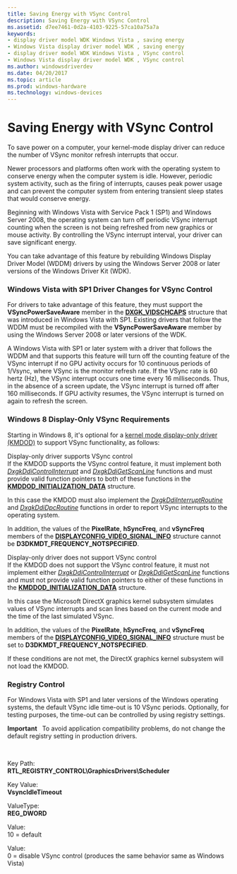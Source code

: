 ```yaml
---
title: Saving Energy with VSync Control
description: Saving Energy with VSync Control
ms.assetid: d7ee7461-0d2a-4103-9225-57ca10a75a7a
keywords:
- display driver model WDK Windows Vista , saving energy
- Windows Vista display driver model WDK , saving energy
- display driver model WDK Windows Vista , VSync control
- Windows Vista display driver model WDK , VSync control
ms.author: windowsdriverdev
ms.date: 04/20/2017
ms.topic: article
ms.prod: windows-hardware
ms.technology: windows-devices
---
```


# Saving Energy with VSync Control


To save power on a computer, your kernel-mode display driver can reduce the number of VSync monitor refresh interrupts that occur.

Newer processors and platforms often work with the operating system to conserve energy when the computer system is idle. However, periodic system activity, such as the firing of interrupts, causes peak power usage and can prevent the computer system from entering transient sleep states that would conserve energy.

Beginning with Windows Vista with Service Pack 1 (SP1) and Windows Server 2008, the operating system can turn off periodic VSync interrupt counting when the screen is not being refreshed from new graphics or mouse activity. By controlling the VSync interrupt interval, your driver can save significant energy.

You can take advantage of this feature by rebuilding Windows Display Driver Model (WDDM) drivers by using the Windows Server 2008 or later versions of the Windows Driver Kit (WDK).

### <span id="driver_changes_for_vsync_control"></span><span id="DRIVER_CHANGES_FOR_VSYNC_CONTROL"></span>Windows Vista with SP1 Driver Changes for VSync Control

For drivers to take advantage of this feature, they must support the **VSyncPowerSaveAware** member in the [**DXGK\_VIDSCHCAPS**](https://msdn.microsoft.com/library/windows/hardware/ff562863) structure that was introduced in Windows Vista with SP1. Existing drivers that follow the WDDM must be recompiled with the **VSyncPowerSaveAware** member by using the Windows Server 2008 or later versions of the WDK.

A Windows Vista with SP1 or later system with a driver that follows the WDDM and that supports this feature will turn off the counting feature of the VSync interrupt if no GPU activity occurs for 10 continuous periods of 1/Vsync, where VSync is the monitor refresh rate. If the VSync rate is 60 hertz (Hz), the VSync interrupt occurs one time every 16 milliseconds. Thus, in the absence of a screen update, the VSync interrupt is turned off after 160 milliseconds. If GPU activity resumes, the VSync interrupt is turned on again to refresh the screen.

### <span id="Windows_8_Display-Only_VSync_Requirements"></span><span id="windows_8_display-only_vsync_requirements"></span><span id="WINDOWS_8_DISPLAY-ONLY_VSYNC_REQUIREMENTS"></span>Windows 8 Display-Only VSync Requirements

Starting in Windows 8, it's optional for a [kernel mode display-only driver (KMDOD)](https://msdn.microsoft.com/library/windows/hardware/jj673962) to support VSync functionality, as follows:

<span id="Display-only_driver_supports_VSync_control"></span><span id="display-only_driver_supports_vsync_control"></span><span id="DISPLAY-ONLY_DRIVER_SUPPORTS_VSYNC_CONTROL"></span>Display-only driver supports VSync control  
If the KMDOD supports the VSync control feature, it must implement both [*DxgkDdiControlInterrupt*](https://msdn.microsoft.com/library/windows/hardware/ff559602) and [*DxgkDdiGetScanLine*](https://msdn.microsoft.com/library/windows/hardware/ff559668) functions and must provide valid function pointers to both of these functions in the [**KMDDOD\_INITIALIZATION\_DATA**](https://msdn.microsoft.com/library/windows/hardware/hh451571) structure.

In this case the KMDOD must also implement the [*DxgkDdiInterruptRoutine*](https://msdn.microsoft.com/library/windows/hardware/ff559680) and [*DxgkDdiDpcRoutine*](https://msdn.microsoft.com/library/windows/hardware/ff559645) functions in order to report VSync interrupts to the operating system.

In addition, the values of the **PixelRate**, **hSyncFreq**, and **vSyncFreq** members of the [**DISPLAYCONFIG\_VIDEO\_SIGNAL\_INFO**](https://msdn.microsoft.com/library/windows/hardware/ff554007) structure cannot be **D3DKMDT\_FREQUENCY\_NOTSPECIFIED**.

<span id="Display-only_driver_does_not_support_VSync_control"></span><span id="display-only_driver_does_not_support_vsync_control"></span><span id="DISPLAY-ONLY_DRIVER_DOES_NOT_SUPPORT_VSYNC_CONTROL"></span>Display-only driver does not support VSync control  
If the KMDOD does not support the VSync control feature, it must not implement either [*DxgkDdiControlInterrupt*](https://msdn.microsoft.com/library/windows/hardware/ff559602) or [*DxgkDdiGetScanLine*](https://msdn.microsoft.com/library/windows/hardware/ff559668) functions and must not provide valid function pointers to either of these functions in the [**KMDDOD\_INITIALIZATION\_DATA**](https://msdn.microsoft.com/library/windows/hardware/hh451571) structure.

In this case the Microsoft DirectX graphics kernel subsystem simulates values of VSync interrupts and scan lines based on the current mode and the time of the last simulated VSync.

In addition, the values of the **PixelRate**, **hSyncFreq**, and **vSyncFreq** members of the [**DISPLAYCONFIG\_VIDEO\_SIGNAL\_INFO**](https://msdn.microsoft.com/library/windows/hardware/ff554007) structure must be set to **D3DKMDT\_FREQUENCY\_NOTSPECIFIED**.

If these conditions are not met, the DirectX graphics kernel subsystem will not load the KMDOD.

### <span id="registry_control"></span><span id="REGISTRY_CONTROL"></span> Registry Control

For Windows Vista with SP1 and later versions of the Windows operating systems, the default VSync idle time-out is 10 VSync periods. Optionally, for testing purposes, the time-out can be controlled by using registry settings.

**Important**   To avoid application compatibility problems, do not change the default registry setting in production drivers.

 

<span id="Key_Path_"></span><span id="key_path_"></span><span id="KEY_PATH_"></span>Key Path:  
**RTL\_REGISTRY\_CONTROL\\GraphicsDrivers\\Scheduler**

<span id="Key_Value_"></span><span id="key_value_"></span><span id="KEY_VALUE_"></span>Key Value:  
**VsyncIdleTimeout**

<span id="ValueType_"></span><span id="valuetype_"></span><span id="VALUETYPE_"></span>ValueType:  
**REG\_DWORD**

<span id="Value_"></span><span id="value_"></span><span id="VALUE_"></span>Value:  
10 = default

<span id="Value_"></span><span id="value_"></span><span id="VALUE_"></span>Value:  
0 = disable VSync control (produces the same behavior same as Windows Vista)

 

 






